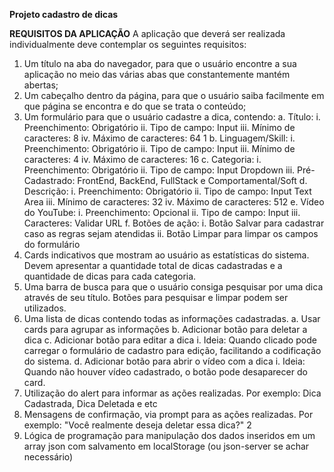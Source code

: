 **Projeto cadastro de dicas**

**REQUISITOS DA APLICAÇÃO**
A aplicação que deverá ser realizada individualmente deve contemplar os seguintes
requisitos:

1. Um título na aba do navegador, para que o usuário encontre a sua aplicação no meio
   das várias abas que constantemente mantém abertas;
2. Um cabeçalho dentro da página, para que o usuário saiba facilmente em que página se
   encontra e do que se trata o conteúdo;
3. Um formulário para que o usuário cadastre a dica, contendo:
   a. Título:
   i. Preenchimento: Obrigatório
   ii. Tipo de campo: Input
   iii. Mínimo de caracteres: 8
   iv. Máximo de caracteres: 64
   1
   b. Linguagem/Skill:
   i. Preenchimento: Obrigatório
   ii. Tipo de campo: Input
   iii. Mínimo de caracteres: 4
   iv. Máximo de caracteres: 16
   c. Categoria:
   i. Preenchimento: Obrigatório
   ii. Tipo de campo: Input Dropdown
   iii. Pré-Cadastrado: FrontEnd, BackEnd, FullStack e Comportamental/Soft
   d. Descrição:
   i. Preenchimento: Obrigatório
   ii. Tipo de campo: Input Text Area
   iii. Mínimo de caracteres: 32
   iv. Máximo de caracteres: 512
   e. Vídeo do YouTube:
   i. Preenchimento: Opcional
   ii. Tipo de campo: Input
   iii. Caracteres: Validar URL
   f. Botões de ação:
   i. Botão Salvar para cadastrar caso as regras sejam atendidas
   ii. Botão Limpar para limpar os campos do formulário
4. Cards indicativos que mostram ao usuário as estatísticas do sistema. Devem
   apresentar a quantidade total de dicas cadastradas e a quantidade de dicas para cada
   categoria.
5. Uma barra de busca para que o usuário consiga pesquisar por uma dica através de seu
   título. Botões para pesquisar e limpar podem ser utilizados.
6. Uma lista de dicas contendo todas as informações cadastradas.
   a. Usar cards para agrupar as informações
   b. Adicionar botão para deletar a dica
   c. Adicionar botão para editar a dica
   i. Ideia: Quando clicado pode carregar o formulário de cadastro para
   edição, facilitando a codificação do sistema.
   d. Adicionar botão para abrir o vídeo com a dica
   i. Ideia: Quando não houver vídeo cadastrado, o botão pode desaparecer
   do card.
7. Utilização do alert para informar as ações realizadas. Por exemplo: Dica Cadastrada,
   Dica Deletada e etc
8. Mensagens de confirmação, via prompt para as ações realizadas. Por exemplo: "Você
   realmente deseja deletar essa dica?"
   2
9. Lógica de programação para manipulação dos dados inseridos em um array json com
   salvamento em localStorage (ou json-server se achar necessário)

